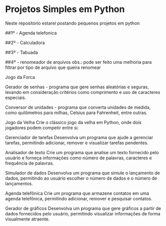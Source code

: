 # Projetos Simples em Python

Neste repositorio estarei postando pequenos projetos em python

##1º - Agenda telefonica

##2º - Calculadora

##3º - Tabuada

##4º - renomeador de arquivos
obs.: pode ser feito uma melhoria para filtrar por tipo de arquivo que queira renomear

Jogo da Forca

Gerador de senhas - programa que gere senhas aleatórias e seguras, levando em consideração critérios como comprimento e uso de caracteres especiais.

Conversor de unidades  - programa que converta unidades de medida, como quilômetros para milhas, Celsius para Fahrenheit, entre outras.

Jogo da Velha
Crie o clássico jogo da velha em Python, onde dois jogadores podem competir entre si.

Gerenciador de tarefas
Desenvolva um programa que ajude a gerenciar tarefas, permitindo adicionar, remover e visualizar tarefas pendentes.

Analisador de texto
Crie um programa que analise um texto fornecido pelo usuário e forneça informações como número de palavras, caracteres e frequência de palavras.

Simulador de dados
Desenvolva um programa que simule o lançamento de dados, permitindo ao usuário escolher o número de dados e o número de lançamentos.

Agenda telefônica
Crie um programa que armazene contatos em uma agenda telefônica, permitindo adicionar, remover e pesquisar contatos.

Gerador de gráficos
Desenvolva um programa que gere gráficos a partir de dados fornecidos pelo usuário, permitindo visualizar informações de forma visualmente atraente.